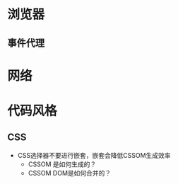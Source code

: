# 浏览器
## 事件代理
# 网络
# 代码风格
## CSS
* CSS选择器不要进行嵌套，嵌套会降低CSSOM生成效率
  * CSSOM 是如何生成的？
  *  CSSOM DOM是如何合并的？